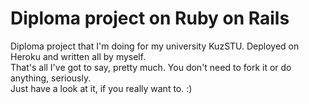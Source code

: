 # Diploma project on Ruby on Rails
Diploma project that I'm doing for my university KuzSTU. Deployed on Heroku and written all by myself.<br>
That's all I've got to say, pretty much. You don't need to fork it or do anything, seriously.<br>
Just have a look at it, if you really want to. :)